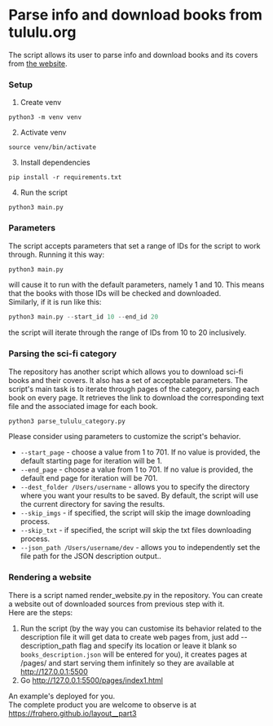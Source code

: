 # Parse info and download books from tululu.org
The script allows its user to parse info and download books and its covers from [the website](https://tululu.org).

### Setup

1. Create venv
```console
python3 -m venv venv
```
2. Activate venv
```console
source venv/bin/activate
```
3. Install dependencies
```console
pip install -r requirements.txt
```
4. Run the script
```console
python3 main.py
```

### Parameters
The script accepts parameters that set a range of IDs for the script to work through.
Running it this way:
```python
python3 main.py
```
will cause it to run with the default parameters, namely 1 and 10. This means that the books with those IDs will be checked and downloaded.  
Similarly, if it is run like this:
```python
python3 main.py --start_id 10 --end_id 20
```
the script will iterate through the range of IDs from 10 to 20 inclusively.

### Parsing the sci-fi category
The repository has another script which allows you to download sci-fi books and their covers. It also has a set of acceptable parameters.
The script's main task is to iterate through pages of the category, parsing each book on every page. It retrieves the link to download the corresponding text file and the associated image for each book.
```python 
python3 parse_tululu_category.py
```
Please consider using parameters to customize the script's behavior.  
* `--start_page` - choose a value from 1 to 701. If no value is provided, the default starting page for iteration will be 1.  
* `--end_page` - choose a value from 1 to 701. If no value is provided, the default end page for iteration will be 701.  
* `--dest_folder /Users/username` - allows you to specify the directory where you want your results to be saved. By default, the script will use the current directory for saving the results.  
* `--skip_imgs` - if specified, the script will skip the image downloading process.  
* `--skip_txt` - if specified, the script will skip the txt files downloading process.  
* `--json_path /Users/username/dev` - allows you to independently set the file path for the JSON description output..

### Rendering a website
There is a script named render_website.py in the repository. You can create a website out of downloaded sources from previous step with it.  
Here are the steps:
1. Run the script (by the way you can customise its behavior related to the description file it will get data to create web pages from, just add --description_path flag and specify its location or leave it blank so `books_description.json` will be entered for you), it creates pages at /pages/ and start serving them infinitely so they are available at http://127.0.0.1:5500  
2. Go http://127.0.0.1:5500/pages/index1.html 

An example's deployed for you.  
The complete product you are welcome to observe is at https://frqhero.github.io/layout__part3